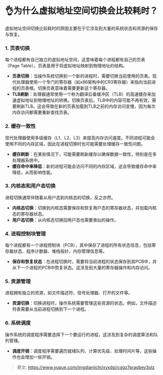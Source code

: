 # 👌为什么虚拟地址空间切换会比较耗时？

虚拟地址空间切换比较耗时的原因主要在于它涉及到大量的系统状态和资源的保存与恢复。

### 1. 页表切换
每个进程都有自己独立的虚拟地址空间，这意味着每个进程都有自己的页表（Page Table）。页表是用于将虚拟地址映射到物理地址的结构。

+ **页表切换**：当操作系统切换到一个新的进程时，需要切换当前使用的页表。现代处理器使用一个专门的寄存器（如x86架构中的CR3寄存器）来指向当前进程的页表根。切换页表意味着需要更新这个寄存器。
+ **TLB刷新**：处理器通常使用一个称为翻译后备缓冲区（TLB）的高速缓存来加速虚拟地址到物理地址的转换。切换页表后，TLB中的内容可能不再有效，需要刷新TLB。这会导致在新的页表加载到TLB之前的内存访问变慢，因为每次内存访问都需要重新查找页表。

### 2. 缓存一致性
现代处理器使用多级缓存（L1、L2、L3）来提高内存访问速度。不同进程可能会使用不同的内存区域，因此在进程切换时也可能需要处理缓存一致性问题。

+ **缓存刷新**：在某些情况下，可能需要刷新缓存以确保数据一致性，特别是在多处理器系统中。
+ **缓存命中率降低**：新的进程可能会访问不同的内存区域，这会导致缓存命中率降低，从而影响性能。

### 3. 内核态和用户态切换
进程切换通常伴随着从用户态到内核态的切换，反之亦然。

+ **内核态切换**：切换到内核态需要保存和恢复用户态的寄存器状态，并加载内核态的寄存器状态。
+ **用户态切换**：从内核态切换回用户态也需要类似的操作。

### 4. 进程控制块管理
每个进程都有一个进程控制块（PCB），其中保存了进程的所有状态信息，包括寄存器状态、程序计数器、堆栈指针、内存管理信息等。

+ **保存和恢复状态**：在进程切换时，需要将当前进程的状态保存到其PCB中，并从下一个进程的PCB中恢复状态。这涉及到大量的寄存器操作和内存访问。

### 5. 资源管理
进程拥有独立的资源，如文件描述符、信号处理器、打开的文件等。

+ **资源切换**：切换进程时，操作系统需要管理这些资源的状态。例如，文件描述符表需要从当前进程切换到下一个进程。

### 6. 系统调度
操作系统的调度程序需要选择下一个要运行的进程，这涉及到复杂的调度算法和队列管理。

+ **调度开销**：调度程序需要遍历就绪队列、计算优先级、处理时间片等，这些操作也会增加一些开销。



> 原文: <https://www.yuque.com/jingdianjichi/xyxdsi/cggz7praqbey3olz>